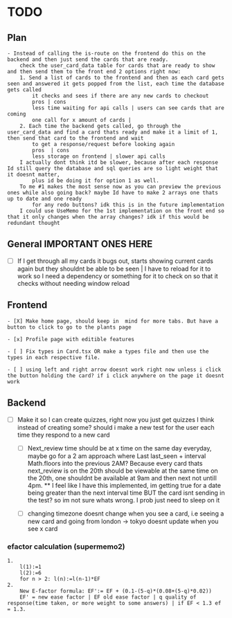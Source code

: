 # TODO

## Plan

    - Instead of calling the is-route on the frontend do this on the backend and then just send the cards that are ready. 
        check the user_card_data table for cards that are ready to show and then send them to the front end 2 options right now:
        1. Send a list of cards to the frontend and then as each card gets seen and answered it gets popped from the list, each time the database gets called
            it checks and sees if there are any new cards to checkout
            pros | cons
            less time waiting for api calls | users can see cards that are coming 
            one call for x amount of cards |
        2. Each time the backend gets called, go through the user_card_data and find a card thats ready and make it a limit of 1, then send that card to the frontend and wait 
            to get a response/request before looking again
            pros  | cons
            less storage on frontend | slower api calls
        I actually dont think itd be slower, because after each response Id still query the database and sql queries are so light weight that it doesnt matter,
            plus id be doing it for option 1 as well. 
        To me #1 makes the most sense now as you can preview the previous ones while also going back? maybe Id have to make 2 arrays one thats up to date and one ready
            for any redo buttons? idk this is in the future implementation
        I could use UseMemo for the 1st implementation on the front end so that it only changes when the array changes? idk if this would be redundant thought

## General IMPORTANT ONES HERE

- [ ] If I get through all my cards it bugs out, starts showing current cards again but they shouldnt be able to be seen | I have to reload for it to work so I need a dependency or something for it to check on so that it checks without needing window reload

## Frontend

    - [X] Make home page, should keep in  mind for more tabs. But have a button to click to go to the plants page 

    - [x] Profile page with editible features

    - [ ] Fix types in Card.tsx OR make a types file and then use the types in each respective file.
    
    - [ ] using left and right arrow doesnt work right now unless i click the button holding the card? if i click anywhere on the page it doesnt work

## Backend

-[ ] Make it so I can create quizzes, right now you just get quizzes I think instead of creating some?
    should i make a new test for the user each time they respond to a new card

    - [ ] Next_review time should be at  x time on the same day everyday, maybe go for a 2 am approach where Last last_seen + interval Math.floors into the previous 2AM?
            Because every card thats next_review is on the 20th should be viewable at the same time on the 20th, one shouldnt be available at 9am and then next not untill 4pm.
    ** I feel like I have this implemented, im getting true for a date being greater than the next interval time BUT the card isnt sending in the test? so
        im not sure whats wrong. I prob just need to sleep on it

    - [ ] changing timezone doesnt change when you see a card, i.e seeing a new card and going from london -> tokyo doesnt update when you see x card

### efactor calculation (supermemo2)

    1. 
        l(1):=1
        l(2):=6
        for n > 2: l(n):=l(n-1)*EF
    2. 
        New E-factor formula: EF':= EF + (0.1-(5-q)*(0.08+(5-q)*0.02))
        EF' = new ease factor | EF old ease factor | q quality of response(time taken, or more weight to some answers) | if EF < 1.3 ef = 1.3. 
